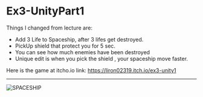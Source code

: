 # Ex3-UnityPart1

Things I changed from lecture are:
* Add 3 Life to Spaceship, after 3 lifes get destroyed.
* PickUp shield that protect you for 5 sec.
* You can see how much enemies have been destroyed
* Unique edit is when you pick the shield , your spaceship move faster.

Here is the game at itcho.io link: 
https://liron02319.itch.io/ex3-unity1

---

![SPACESHIP](https://github.com/L-DevelopGame/Ex3-UnityPart1/assets/57791415/3aa01c96-1a44-40a7-9a12-193748e0aefc)
